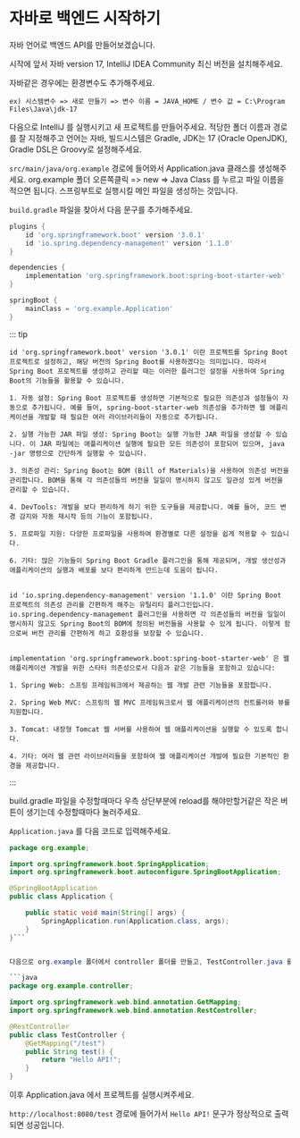 # 자바로 백엔드 시작하기

자바 언어로 백엔드 API를 만들어보겠습니다.

시작에 앞서 자바 version 17, IntelliJ IDEA Community 최신 버전을 설치해주세요.

자바같은 경우에는 환경변수도 추가해주세요.

`ex) 시스템변수 => 새로 만들기 => 변수 이름 = JAVA_HOME / 변수 값 = C:\Program Files\Java\jdk-17`

다음으로 IntelliJ 를 실행시키고 새 프로젝트를 만들어주세요.
적당한 폴더 이름과 경로를 잘 지정해주고 언어는 자바, 빌드시스템은 Gradle, JDK는 17 (Oracle OpenJDK), Gradle DSL은 Groovy로 설정해주세요.

`src/main/java/org.example` 경로에 들어와서 Application.java 클래스를 생성해주세요. org.example 폴더 오른쪽클릭 => new => Java Class 를 누르고 파일 이름을 적으면 됩니다. 스프링부트로 실행시킬 메인 파일을 생성하는 것입니다.

`build.gradle` 파일을 찾아서 다음 문구를 추가해주세요.

```groovy
plugins {
    id 'org.springframework.boot' version '3.0.1'
    id 'io.spring.dependency-management' version '1.1.0'
}

dependencies {
    implementation 'org.springframework.boot:spring-boot-starter-web'
}

springBoot {
    mainClass = 'org.example.Application'
}

```

::: tip

```
id 'org.springframework.boot' version '3.0.1' 이란 프로젝트를 Spring Boot 프로젝트로 설정하고, 해당 버전의 Spring Boot를 사용하겠다는 의미입니다. 따라서 Spring Boot 프로젝트를 생성하고 관리할 때는 이러한 플러그인 설정을 사용하여 Spring Boot의 기능들을 활용할 수 있습니다.

1. 자동 설정: Spring Boot 프로젝트를 생성하면 기본적으로 필요한 의존성과 설정들이 자동으로 추가됩니다. 예를 들어, spring-boot-starter-web 의존성을 추가하면 웹 애플리케이션을 개발할 때 필요한 여러 라이브러리들이 자동으로 추가됩니다.

2. 실행 가능한 JAR 파일 생성: Spring Boot는 실행 가능한 JAR 파일을 생성할 수 있습니다. 이 JAR 파일에는 애플리케이션 실행에 필요한 모든 의존성이 포함되어 있으며, java -jar 명령으로 간단하게 실행할 수 있습니다.

3. 의존성 관리: Spring Boot는 BOM (Bill of Materials)을 사용하여 의존성 버전을 관리합니다. BOM을 통해 각 의존성들의 버전을 일일이 명시하지 않고도 일관성 있게 버전을 관리할 수 있습니다.

4. DevTools: 개발을 보다 편리하게 하기 위한 도구들을 제공합니다. 예를 들어, 코드 변경 감지와 자동 재시작 등의 기능이 포함됩니다.

5. 프로파일 지원: 다양한 프로파일을 사용하여 환경별로 다른 설정을 쉽게 적용할 수 있습니다.

6. 기타: 많은 기능들이 Spring Boot Gradle 플러그인을 통해 제공되며, 개발 생산성과 애플리케이션의 실행과 배포를 보다 편리하게 만드는데 도움이 됩니다.


id 'io.spring.dependency-management' version '1.1.0' 이란 Spring Boot 프로젝트의 의존성 관리를 간편하게 해주는 유틸리티 플러그인입니다.
io.spring.dependency-management 플러그인을 사용하면 각 의존성들의 버전을 일일이 명시하지 않고도 Spring Boot의 BOM에 정의된 버전들을 사용할 수 있게 됩니다. 이렇게 함으로써 버전 관리를 간편하게 하고 호환성을 보장할 수 있습니다.


implementation 'org.springframework.boot:spring-boot-starter-web' 은 웹 애플리케이션 개발을 위한 스타터 의존성으로서 다음과 같은 기능들을 포함하고 있습니다:

1. Spring Web: 스프링 프레임워크에서 제공하는 웹 개발 관련 기능들을 포함합니다.

2. Spring Web MVC: 스프링의 웹 MVC 프레임워크로서 웹 애플리케이션의 컨트롤러와 뷰를 지원합니다.

3. Tomcat: 내장형 Tomcat 웹 서버를 사용하여 웹 애플리케이션을 실행할 수 있도록 합니다.

4. 기타: 여러 웹 관련 라이브러리들을 포함하여 웹 애플리케이션 개발에 필요한 기본적인 환경을 제공합니다.
```

:::

build.gradle 파일을 수정할때마다 우측 상단부분에 reload를 해야만할거같은 작은 버튼이 생기는데 수정할때마다 눌러주세요.

`Application.java` 를 다음 코드로 입력해주세요.

````java
package org.example;

import org.springframework.boot.SpringApplication;
import org.springframework.boot.autoconfigure.SpringBootApplication;

@SpringBootApplication
public class Application {

    public static void main(String[] args) {
        SpringApplication.run(Application.class, args);
    }
}```


다음으로 org.example 폴더에서 controller 폴더를 만들고, TestController.java 를 만들고 다음 코드를 입력해주세요.

```java
package org.example.controller;

import org.springframework.web.bind.annotation.GetMapping;
import org.springframework.web.bind.annotation.RestController;

@RestController
public class TestController {
    @GetMapping("/test")
    public String test() {
        return "Hello API!";
    }
}
````

이후 Application.java 에서 프로젝트를 실행시켜주세요.

`http://localhost:8080/test` 경로에 들어가서 `Hello API!` 문구가 정상적으로 출력되면 성공입니다.
